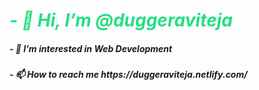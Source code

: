 <h1> <b> <i  style="color:#26de81;" > - 👋 Hi, I’m @duggeraviteja </i> </b> </h1>
    <h5> <i>- 👀 I’m interested in Web Development</i> </h5>    
    <h5> <i>- 📫 How to reach me  https://duggeraviteja.netlify.com/  </i> </h5>
   

<!---
duggeraviteja/duggeraviteja is a ✨ special ✨ repository because its `README.md` (this file) appears on your GitHub profile.
You can click the Preview link to take a look at your changes.
--->
